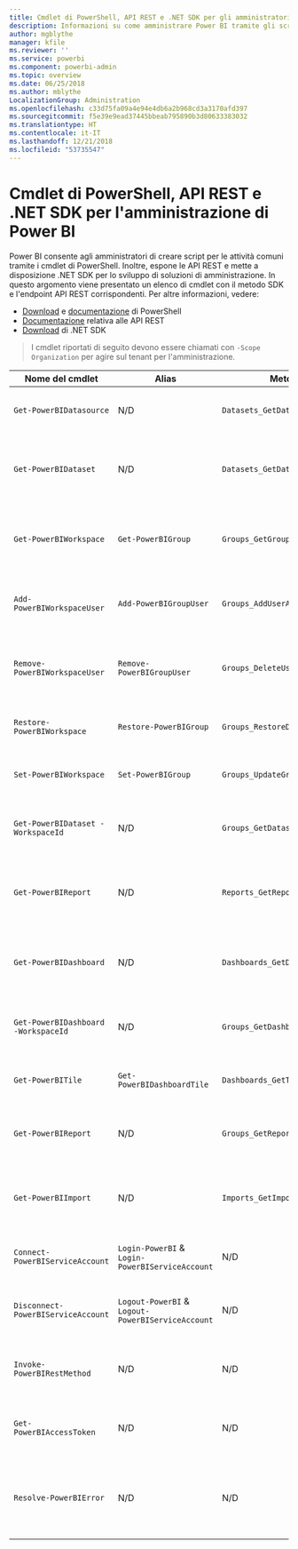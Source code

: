 ```yaml
---
title: Cmdlet di PowerShell, API REST e .NET SDK per gli amministratori
description: Informazioni su come amministrare Power BI tramite gli script e le API di programmazione.
author: mgblythe
manager: kfile
ms.reviewer: ''
ms.service: powerbi
ms.component: powerbi-admin
ms.topic: overview
ms.date: 06/25/2018
ms.author: mblythe
LocalizationGroup: Administration
ms.openlocfilehash: c33d75fa09a4e94e4db6a2b968cd3a3170afd397
ms.sourcegitcommit: f5e39e9ead37445bbeab795890b3d80633383032
ms.translationtype: HT
ms.contentlocale: it-IT
ms.lasthandoff: 12/21/2018
ms.locfileid: "53735547"
---
```

# <a name="powershell-cmdlets-rest-apis-and-net-sdk-for-power-bi-administration"></a>Cmdlet di PowerShell, API REST e .NET SDK per l'amministrazione di Power BI
Power BI consente agli amministratori di creare script per le attività comuni tramite i cmdlet di PowerShell. Inoltre, espone le API REST e mette a disposizione .NET SDK per lo sviluppo di soluzioni di amministrazione. In questo argomento viene presentato un elenco di cmdlet con il metodo SDK e l'endpoint API REST corrispondenti. Per altre informazioni, vedere:

- [Download](https://www.powershellgallery.com/packages/MicrosoftPowerBIMgmt/) e [documentazione](https://docs.microsoft.com/powershell/power-bi/overview?view=powerbi-ps) di PowerShell
- [Documentazione](https://docs.microsoft.com/rest/api/power-bi/admin) relativa alle API REST
- [Download](https://www.nuget.org/packages/Microsoft.PowerBI.Api/) di .NET SDK

> I cmdlet riportati di seguito devono essere chiamati con `-Scope Organization` per agire sul tenant per l'amministrazione.

| **Nome del cmdlet** | **Alias** | **Metodo SDK** | **Endpoint API REST** | **Descrizione** |
| --- | --- | --- | --- | --- |
| `Get-PowerBIDatasource` | N/D | `Datasets_GetDataSourcesAsAdmin` | /v1.0/myorg/admin/datasets/{datasetkey}/datasources | Recupera le origini dati per un determinato set di dati. |
| `Get-PowerBIDataset` | N/D | `Datasets_GetDatasetsAsAdmin` | /v1.0/myorg/admin/datasets | Recupera l'elenco completo dei set di dati in un tenant di Power BI. |
| `Get-PowerBIWorkspace` | `Get-PowerBIGroup` | `Groups_GetGroupsAsAdmin` | /v1.0/myorg/admin/groups | Recupera l'elenco completo delle aree di lavoro in un tenant di Power BI. |
| `Add-PowerBIWorkspaceUser` | `Add-PowerBIGroupUser` | `Groups_AddUserAsAdmin` | /v1.0/myorg/admin/groups/{groupId}/users | Aggiunge un utente come membro a un'area di lavoro. |
| `Remove-PowerBIWorkspaceUser` | `Remove-PowerBIGroupUser` | `Groups_DeleteUserAsAdmin` | /v1.0/myorg/admin/groups/{groupId}/users/{user} | Rimuove un utente dall'elenco di appartenenza di un'area di lavoro. |
| `Restore-PowerBIWorkspace` |`Restore-PowerBIGroup` | `Groups_RestoreDeletedGroupAsAdmin` | /v1.0/myorg/admin/groups/{groupId}/restore | Ripristina un'area di lavoro eliminata. |
| `Set-PowerBIWorkspace` |`Set-PowerBIGroup` | `Groups_UpdateGroupAsAdmin` | /v1.0/myorg/admin/groups/{groupId} | Aggiorna le proprietà di un'area di lavoro. |
| `Get-PowerBIDataset -WorkspaceId` | N/D | `Groups_GetDatasetsAsAdmin` | /v1.0/myorg/admin/groups/{group\_id}/datasets | Recupera i set di dati all'interno di un'area di lavoro. |
| `Get-PowerBIReport` | N/D | `Reports_GetReportsAsAdmin` | /v1.0/myorg/admin/reports | Recupera l'elenco completo dei report in un tenant di Power BI. |
| `Get-PowerBIDashboard` | N/D | `Dashboards_GetDashboardsAsAdmin` | /v1.0/myorg/admin/dashboards | Recupera l'elenco completo dei dashboard in un tenant di Power BI. |
| `Get-PowerBIDashboard -WorkspaceId` | N/D | `Groups_GetDashboardsAsAdmin` | /v1.0/myorg/admin/groups/{group\_id}/dashboards | Recupera i dashboard all'interno di un'area di lavoro. |
| `Get-PowerBITile` | `Get-PowerBIDashboardTile` | `Dashboards_GetTilesAsAdmin` | /v1.0/myorg/admin/dashboards/{dashboard\_id}/tiles | Recupera i riquadri di un dashboard specifico. |
| `Get-PowerBIReport` | N/D | `Groups_GetReportsAsAdmin` | /v1.0/myorg/admin/groups/{group\_id}/reports | Recupera i report all'interno di un'area di lavoro. |
| `Get-PowerBIImport` | N/D | `Imports_GetImportsAsAdmin` | /v1.0/myorg/admin/imports | Recupera l'elenco completo delle importazioni in un tenant di Power BI. |
| `Connect-PowerBIServiceAccount` | `Login-PowerBI` &  `Login-PowerBIServiceAccount` | N/D | N/D | Accesso a Power BI e avvio di una sessione. |
| `Disconnect-PowerBIServiceAccount` | `Logout-PowerBI` & `Logout-PowerBIServiceAccount` | N/D | N/D | Disconnessione da Power BI e chiusura della sessione esistente. |
| `Invoke-PowerBIRestMethod`| N/D | N/D | N/D | Inviare chiamate arbitrarie all'API REST di Power BI. |
| `Get-PowerBIAccessToken`| N/D | N/D | N/D | Recuperare il token di accesso di Power BI in una sessione. |
| `Resolve-PowerBIError`| N/D | N/D | N/D | Recupera informazioni dettagliate sugli errori per le chiamate non riuscite ai cmdlet. |

